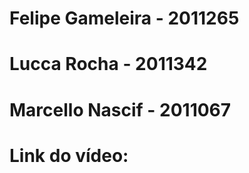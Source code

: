 # Felipe Gameleira - 2011265
# Lucca Rocha - 2011342
# Marcello Nascif - 2011067

# Link do vídeo:
##